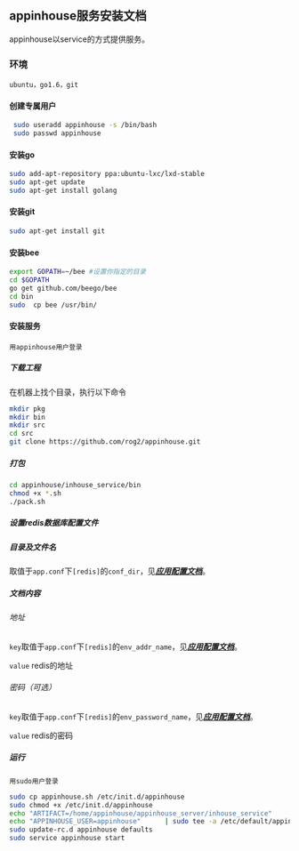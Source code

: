 ## appinhouse服务安装文档

appinhouse以service的方式提供服务。

### 环境

`ubuntu，go1.6，git`

#### 创建专属用户
```bash
 sudo useradd appinhouse -s /bin/bash
 sudo passwd appinhouse
 ```
#### 安装go
```bash
sudo add-apt-repository ppa:ubuntu-lxc/lxd-stable
sudo apt-get update
sudo apt-get install golang
```
#### 安装git

```bash
sudo apt-get install git
```

#### 安装bee

```bash
export GOPATH=~/bee #设置你指定的目录
cd $GOPATH
go get github.com/beego/bee
cd bin
sudo  cp bee /usr/bin/
```

#### 安装服务

`用appinhouse用户登录`

##### 下载工程

在机器上找个目录，执行以下命令

```bash
mkdir pkg
mkdir bin
mkdir src
cd src
git clone https://github.com/rog2/appinhouse.git
```
##### 打包

```bash
cd appinhouse/inhouse_service/bin
chmod +x *.sh
./pack.sh
```
##### 设置redis数据库配置文件

##### 目录及文件名

取值于`app.conf`下`[redis]`的`conf_dir`，见[***应用配置文档***](conf.md#conf_dir)。

##### 文档内容

###### 地址

`key`取值于`app.conf`下`[redis]`的`env_addr_name`，见[***应用配置文档***](conf.md#env_addr_name)。

`value` redis的地址

###### 密码（可选）

`key`取值于`app.conf`下`[redis]`的`env_password_name`，见[***应用配置文档***](conf.md#env_password_name)。

`value` redis的密码

##### 运行

`用sudo用户登录`

```bash
sudo cp appinhouse.sh /etc/init.d/appinhouse
sudo chmod +x /etc/init.d/appinhouse
echo "ARTIFACT=/home/appinhouse/appinhouse_server/inhouse_service"       | sudo tee -a /etc/default/appinhouse
echo "APPINHOUSE_USER=appinhouse"      | sudo tee -a /etc/default/appinhouse
sudo update-rc.d appinhouse defaults
sudo service appinhouse start
```


